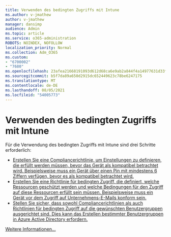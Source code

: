 ```yaml
---
title: Verwenden des bedingten Zugriffs mit Intune
ms.author: v-jmathew
author: v-jmathew
manager: dansimp
audience: Admin
ms.topic: article
ms.service: o365-administration
ROBOTS: NOINDEX, NOFOLLOW
localization_priority: Normal
ms.collection: Adm_O365
ms.custom:
- "6700002"
- "7680"
ms.openlocfilehash: 23afea21668191093d612d68ca6e9ab2a844f4a14977631d33f4fd956fc3c4e7
ms.sourcegitcommit: b5f7da89a650d2915dc652449623c78be6247175
ms.translationtype: MT
ms.contentlocale: de-DE
ms.lasthandoff: 08/05/2021
ms.locfileid: "54005773"
---
```

# <a name="using-conditional-access-with-intune"></a>Verwenden des bedingten Zugriffs mit Intune

Für die Verwendung des bedingten Zugriffs mit Intune sind drei Schritte erforderlich:

- [Erstellen Sie eine Compliancerichtlinie, um Einstellungen zu definieren, die erfüllt werden müssen, bevor das Gerät als kompatibel betrachtet wird. Beispielsweise muss ein Gerät über einen Pin mit mindestens 6 Ziffern verfügen, bevor es als kompatibel betrachtet wird.](https://docs.microsoft.com/mem/intune/protect/create-compliance-policy)
- [Erstellen Sie eine Richtlinie für bedingten Zugriff, die definiert, welche Ressourcen geschützt werden und welche Bedingungen für den Zugriff auf diese Ressourcen erfüllt sein müssen. Beispielsweise muss ein Gerät vor dem Zugriff auf Unternehmens-E-Mails konform sein.](https://docs.microsoft.com/mem/intune/protect/tutorial-protect-email-on-unmanaged-devices#create-conditional-access-policies)
- [Stellen Sie sicher, dass sowohl Compliancerichtlinien als auch Richtlinien für bedingten Zugriff auf die gewünschten Benutzergruppen ausgerichtet sind. Dies kann das Erstellen bestimmter Benutzergruppen in Azure Active Directory erfordern.](https://docs.microsoft.com/troubleshoot/mem/intune/troubleshoot-conditional-access)

[Weitere Informationen...](https://docs.microsoft.com/mem/intune/protect/device-compliance-get-started)
